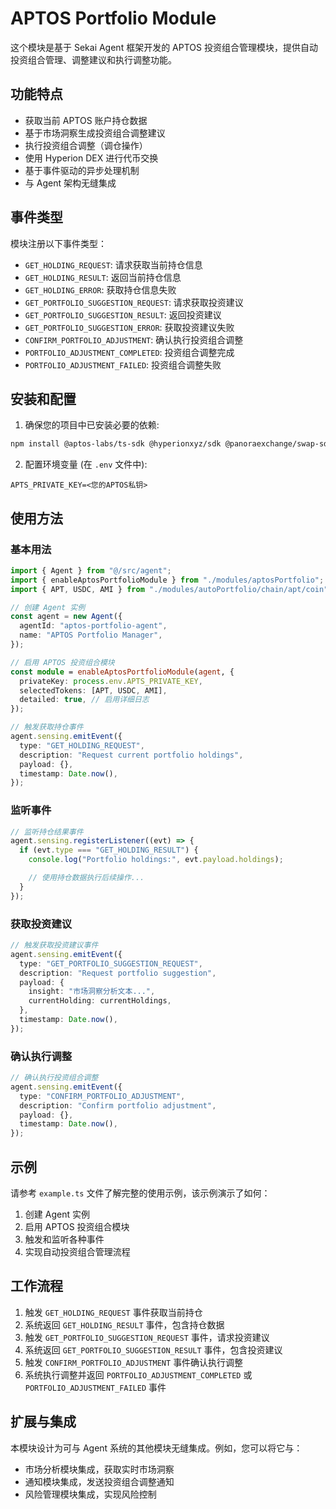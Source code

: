 # APTOS Portfolio Module

这个模块是基于 Sekai Agent 框架开发的 APTOS 投资组合管理模块，提供自动投资组合管理、调整建议和执行调整功能。

## 功能特点

- 获取当前 APTOS 账户持仓数据
- 基于市场洞察生成投资组合调整建议
- 执行投资组合调整（调仓操作）
- 使用 Hyperion DEX 进行代币交换
- 基于事件驱动的异步处理机制
- 与 Agent 架构无缝集成

## 事件类型

模块注册以下事件类型：

- `GET_HOLDING_REQUEST`: 请求获取当前持仓信息
- `GET_HOLDING_RESULT`: 返回当前持仓信息
- `GET_HOLDING_ERROR`: 获取持仓信息失败
- `GET_PORTFOLIO_SUGGESTION_REQUEST`: 请求获取投资建议
- `GET_PORTFOLIO_SUGGESTION_RESULT`: 返回投资建议
- `GET_PORTFOLIO_SUGGESTION_ERROR`: 获取投资建议失败
- `CONFIRM_PORTFOLIO_ADJUSTMENT`: 确认执行投资组合调整
- `PORTFOLIO_ADJUSTMENT_COMPLETED`: 投资组合调整完成
- `PORTFOLIO_ADJUSTMENT_FAILED`: 投资组合调整失败

## 安装和配置

1. 确保您的项目中已安装必要的依赖:

```bash
npm install @aptos-labs/ts-sdk @hyperionxyz/sdk @panoraexchange/swap-sdk
```

2. 配置环境变量 (在 `.env` 文件中):

```
APTS_PRIVATE_KEY=<您的APTOS私钥>
```

## 使用方法

### 基本用法

```typescript
import { Agent } from "@/src/agent";
import { enableAptosPortfolioModule } from "./modules/aptosPortfolio";
import { APT, USDC, AMI } from "./modules/autoPortfolio/chain/apt/coin";

// 创建 Agent 实例
const agent = new Agent({
  agentId: "aptos-portfolio-agent",
  name: "APTOS Portfolio Manager",
});

// 启用 APTOS 投资组合模块
const module = enableAptosPortfolioModule(agent, {
  privateKey: process.env.APTS_PRIVATE_KEY,
  selectedTokens: [APT, USDC, AMI],
  detailed: true, // 启用详细日志
});

// 触发获取持仓事件
agent.sensing.emitEvent({
  type: "GET_HOLDING_REQUEST",
  description: "Request current portfolio holdings",
  payload: {},
  timestamp: Date.now(),
});
```

### 监听事件

```typescript
// 监听持仓结果事件
agent.sensing.registerListener((evt) => {
  if (evt.type === "GET_HOLDING_RESULT") {
    console.log("Portfolio holdings:", evt.payload.holdings);

    // 使用持仓数据执行后续操作...
  }
});
```

### 获取投资建议

```typescript
// 触发获取投资建议事件
agent.sensing.emitEvent({
  type: "GET_PORTFOLIO_SUGGESTION_REQUEST",
  description: "Request portfolio suggestion",
  payload: {
    insight: "市场洞察分析文本...",
    currentHolding: currentHoldings,
  },
  timestamp: Date.now(),
});
```

### 确认执行调整

```typescript
// 确认执行投资组合调整
agent.sensing.emitEvent({
  type: "CONFIRM_PORTFOLIO_ADJUSTMENT",
  description: "Confirm portfolio adjustment",
  payload: {},
  timestamp: Date.now(),
});
```

## 示例

请参考 `example.ts` 文件了解完整的使用示例，该示例演示了如何：

1. 创建 Agent 实例
2. 启用 APTOS 投资组合模块
3. 触发和监听各种事件
4. 实现自动投资组合管理流程

## 工作流程

1. 触发 `GET_HOLDING_REQUEST` 事件获取当前持仓
2. 系统返回 `GET_HOLDING_RESULT` 事件，包含持仓数据
3. 触发 `GET_PORTFOLIO_SUGGESTION_REQUEST` 事件，请求投资建议
4. 系统返回 `GET_PORTFOLIO_SUGGESTION_RESULT` 事件，包含投资建议
5. 触发 `CONFIRM_PORTFOLIO_ADJUSTMENT` 事件确认执行调整
6. 系统执行调整并返回 `PORTFOLIO_ADJUSTMENT_COMPLETED` 或 `PORTFOLIO_ADJUSTMENT_FAILED` 事件

## 扩展与集成

本模块设计为可与 Agent 系统的其他模块无缝集成。例如，您可以将它与：

- 市场分析模块集成，获取实时市场洞察
- 通知模块集成，发送投资组合调整通知
- 风险管理模块集成，实现风险控制
